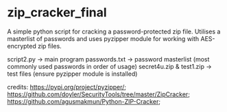 # zip_cracker_final

A simple python script for cracking a password-protected zip file. 
Utilises a masterlist of passwords and uses pyzipper module for working with AES-encrypted zip files.

script2.py -> main program
passwords.txt -> password masterlist (most commonly used passwords in order of usage)
secret4u.zip & test1.zip -> test files
(ensure pyzipper module is installed)

credits: 
https://pypi.org/project/pyzipper/;
https://github.com/doyler/SecurityTools/tree/master/ZipCracker;
https://github.com/agusmakmun/Python-ZIP-Cracker; 

